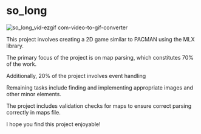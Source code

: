 # so_long


![so_long_vid-ezgif com-video-to-gif-converter](https://github.com/user-attachments/assets/abcc0420-3285-4b63-82c1-87bc0cd4098a)

This project involves creating a 2D game similar to PACMAN using the MLX library.

The primary focus of the project is on map parsing, which constitutes 70% of the work. 

Additionally, 20% of the project involves event handling

Remaining tasks include finding and implementing appropriate images and other minor elements.

The project includes validation checks for maps to ensure correct parsing correctly in maps file.

I hope you find this project enjoyable!
